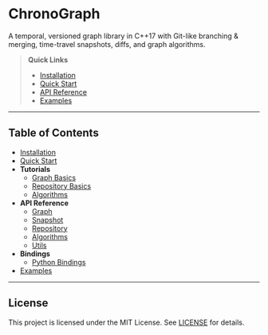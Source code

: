 <!-- docs/index.md -->

# ChronoGraph

A temporal, versioned graph library in C++17 with Git-like branching & merging, time-travel snapshots, diffs, and graph algorithms.

> **Quick Links**
> - [Installation](installation.md)
> - [Quick Start](quick_start.md)
> - [API Reference](api/index.md)
> - [Examples](examples.md)

---

## Table of Contents

- [Installation](installation.md)
- [Quick Start](quick_start.md)
- **Tutorials**
  - [Graph Basics](tutorials/graph_basics.md)
  - [Repository Basics](tutorials/repository_basics.md)
  - [Algorithms](tutorials/algorithm_basics.md)
- **API Reference**  
  - [Graph](api/graph.md)
  - [Snapshot](api/snapshot.md)
  - [Repository](api/repo.md)
  - [Algorithms](api/algorithms.md)
  - [Utils](api/utils.md)
- **Bindings**
  - [Python Bindings](bindings/python_bindings.md)
- [Examples](examples.md)

---

## License

This project is licensed under the MIT License. See [LICENSE](../LICENSE) for details.  
